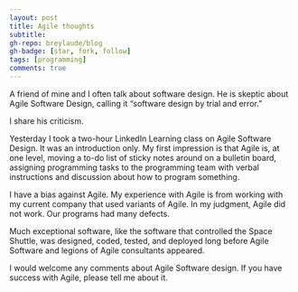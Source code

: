 ```yaml
---
layout: post
title: Agile thoughts
subtitle:
gh-repo: breylaude/blog
gh-badge: [star, fork, follow]
tags: [programming]
comments: true
---
```


A friend of  mine and I often talk about software design. He is skeptic about Agile Software Design, calling it “software design by trial and error.”

I share his criticism.

Yesterday I took a two-hour LinkedIn Learning class on Agile Software Design. It was an introduction only. My first impression is that Agile is, at one level, moving a to-do list of sticky notes around on a bulletin board, assigning programming tasks to the programming team with verbal instructions and discussion about how to program something.

I have a bias against Agile. My experience with Agile is from working with my current company that used variants of Agile. In my judgment, Agile did not work. Our programs had many defects.

Much exceptional software, like the software that controlled the Space Shuttle, was designed, coded, tested, and deployed long before Agile Software and legions of Agile consultants appeared.

I would welcome any comments about Agile Software design. If you have success with Agile, please tell me about it.

